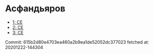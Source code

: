 # Асфандьяров
- [1: CE](1.md)
- [2: CE](2.md)
- [3: CE](3.md)

Commit: 615b2d80e4703ea460a2b9ea1de52052dc377023
 fetched at: 20201222-144304
